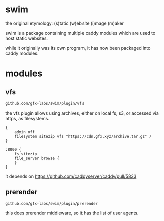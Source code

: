 # swim

the original etymology: (s)tatic (w)ebsite (i)mage (m)aker

swim is a package containing multiple caddy modules which are used to host static websites.

while it originally was its own program, it has now been packaged into caddy modules.



# modules


## vfs


```
github.com/gfx-labs/swim/plugin/vfs
```

the vfs plugin allows using archives, either on local fs, s3, or accessed via https, as filesystems.

```
{
	admin off
	filesystem sitezip vfs "https://cdn.gfx.xyz/archive.tar.gz" /
}

:8000 {
	fs sitezip
	file_server browse {
	}
}
```

it depends on https://github.com/caddyserver/caddy/pull/5833


## prerender



```
github.com/gfx-labs/swim/plugin/prerender
```


this does prerender middleware, so it has the list of user agents.
